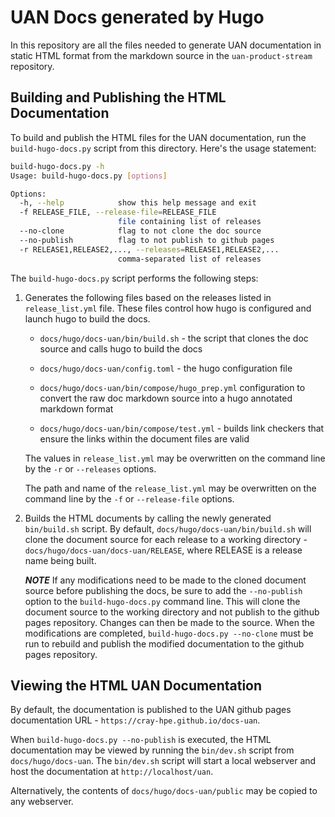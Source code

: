 # UAN Docs generated by Hugo

In this repository are all the files needed to generate UAN documentation in
static HTML format from the markdown source in the `uan-product-stream` repository.

## Building and Publishing the HTML Documentation

To build and publish the HTML files for the UAN documentation, run the `build-hugo-docs.py`
script from this directory.  Here's the usage statement:

```bash
build-hugo-docs.py -h
Usage: build-hugo-docs.py [options]

Options:
  -h, --help            show this help message and exit
  -f RELEASE_FILE, --release-file=RELEASE_FILE
                        file containing list of releases
  --no-clone            flag to not clone the doc source
  --no-publish          flag to not publish to github pages
  -r RELEASE1,RELEASE2,..., --releases=RELEASE1,RELEASE2,...
                        comma-separated list of releases
```

The `build-hugo-docs.py` script performs the following steps:

1. Generates the following files based on the releases listed in  `release_list.yml` file.
These files control how hugo is configured and launch hugo to build the docs.

    * `docs/hugo/docs-uan/bin/build.sh` - the script that clones the doc source and calls hugo
    to build the docs

    * `docs/hugo/docs-uan/config.toml` - the hugo configuration file

    * `docs/hugo/docs-uan/bin/compose/hugo_prep.yml` configuration to convert the raw doc
    markdown source into a hugo annotated markdown format

    * `docs/hugo/docs-uan/bin/compose/test.yml` - builds link checkers that ensure the links
    within the document files are valid

    The values in `release_list.yml` may be overwritten on the command line
    by the `-r` or `--releases` options.

    The path and name of the `release_list.yml` may be overwritten on the
    command line by the `-f` or `--release-file` options.

1. Builds the HTML documents by calling the newly generated `bin/build.sh` script.  By
default, `docs/hugo/docs-uan/bin/build.sh` will clone the document source for each
release to a working directory - `docs/hugo/docs-uan/docs-uan/RELEASE`, where
RELEASE is a release name being built.

    ***NOTE*** If any modifications need to be made to the cloned document
    source before publishing the docs, be sure to add the `--no-publish`
    option to the `build-hugo-docs.py` command line.  This will clone
    the document source to the working directory and not publish to the
    github pages repository.  Changes can then be made to the source.  When
    the modifications are completed, `build-hugo-docs.py --no-clone` must
    be run to rebuild and publish the modified documentation to the github
    pages repository.

## Viewing the HTML UAN Documentation

By default, the documentation is published to the UAN github pages documentation
URL - `https://cray-hpe.github.io/docs-uan`.

When `build-hugo-docs.py --no-publish` is executed, the HTML documentation
may be viewed by running the `bin/dev.sh` script from `docs/hugo/docs-uan`.
The `bin/dev.sh` script will start a local webserver and host the documentation
at `http://localhost/uan`.

Alternatively, the contents of `docs/hugo/docs-uan/public`
may be copied to any webserver.
